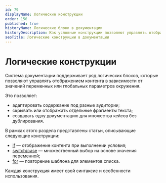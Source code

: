 ```yaml
---
id: 79
displayName: Логические конструкции
order: 150
published: true
historyName: Логические блоки в документации
historyDescription: Как условные конструкции позволяют управлять отображением информации
seoTitle: Логические конструкции в документации
---
```


# Логические конструкции

Система документации поддерживает ряд логических блоков, которые позволяют управлять отображением контента в зависимости от значений переменных или глобальных параметров окружения.

Это позволяет:

* адаптировать содержание под разные аудитории;
* скрывать или отображать отдельные фрагменты текста;
* создавать одну документацию для множества кейсов без дублирования.

В рамках этого раздела представлены статьи, описывающие следующие конструкции:

* [if]([80]) — отображение контента при выполнении условия;
* [switch/case]([81]) — множественный выбор на основе значения переменной;
* [for]([82]) — повторение шаблона для элементов списка.

Каждая конструкция имеет свой синтаксис и особенности использования.
